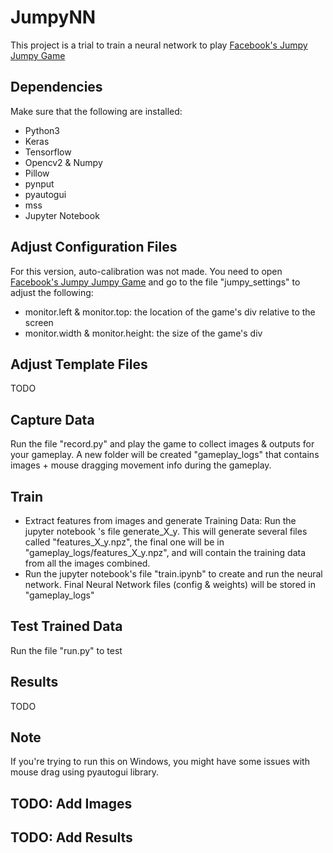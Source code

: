 # JumpyNN

This project is a trial to train a neural network to play [Facebook's Jumpy Jumpy Game](https://www.facebook.com/instantgames/198982457542294)

## Dependencies

Make sure that the following are installed:
* Python3
* Keras
* Tensorflow
* Opencv2 & Numpy
* Pillow
* pynput
* pyautogui
* mss
* Jupyter Notebook

## Adjust Configuration Files
For this version, auto-calibration was not made. You need to open [Facebook's Jumpy Jumpy Game](https://www.facebook.com/instantgames/198982457542294) and go to the file "jumpy_settings" to adjust the following:
* monitor.left & monitor.top: the location of the game's div relative to the screen
* monitor.width & monitor.height: the size of the game's div

## Adjust Template Files
TODO

## Capture Data
Run the file "record.py" and play the game to collect images & outputs for your gameplay.
A new folder will be created "gameplay_logs" that contains images + mouse dragging movement info during the gameplay.

## Train
* Extract features from images and generate Training Data: Run the jupyter notebook 's file generate_X_y. This will generate several files called "features_X_y.npz", the final one will be in "gameplay_logs/features_X_y.npz", and will contain the training data from all the images combined.
* Run the jupyter notebook's file "train.ipynb" to create and run the neural network. Final Neural Network files (config & weights) will be stored in "gameplay_logs"

## Test Trained Data
Run the file "run.py" to test

## Results
TODO

## Note
If you're trying to run this on Windows, you might have some issues with mouse drag using pyautogui library.

## TODO: Add Images

## TODO: Add Results